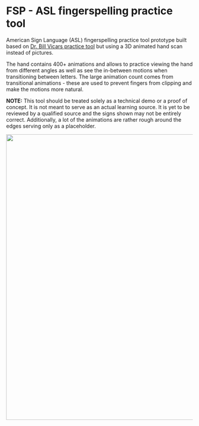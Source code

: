 # FSP - ASL fingerspelling practice tool

American Sign Language (ASL) fingerspelling practice tool prototype built based on [Dr. Bill Vicars practice tool](https://asl.ms/) but using a 3D animated hand scan instead of pictures.

The hand contains 400+ animations and allows to practice viewing the hand from different angles as well as see the in-between motions when transitioning between letters. The large animation count comes from transitional animations - these are used to prevent fingers from clipping and make the motions more natural.

**NOTE:** This tool should be treated solely as a technical demo or a proof of concept. It is not meant to serve as an actual learning source. It is yet to be reviewed by a qualified source and the signs shown may not be entirely correct. Additionally, a lot of the animations are rather rough around the edges serving only as a placeholder.

<img src="media/fsp_demo.gif" width="770">